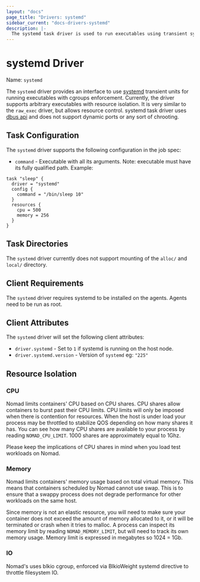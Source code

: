 ```yaml
---
layout: "docs"
page_title: "Drivers: systemd"
sidebar_current: "docs-drivers-systemd"
description: |-
  The systemd task driver is used to run executables using transient systemd units.
---
```


# systemd Driver

Name: `systemd`

The `systemd` driver provides an interface to use [systemd](http://www.freedesktop.org/wiki/Software/systemd/) transient units for running executables with cgroups enforcement. Currently, the driver supports arbitrary executables with resource isolation. It is very similar to the `raw_exec` driver, but allows resource control. systemd task driver uses [dbus api](http://www.freedesktop.org/wiki/Software/systemd/dbus/) and does not support dynamic ports or any sort of chrooting.

## Task Configuration

The `systemd` driver supports the following configuration in the job spec:

* `command` - Executable with all its arguments. Note: executable must have its fully qualified path.
Example:

```
task "sleep" {
  driver = "systemd"
  config {
    command = "/bin/sleep 10"
  }
  resources {
    cpu = 500
    memory = 256
  }
}
```

## Task Directories

The `systemd` driver currently does not support mounting of the `alloc/` and `local/` directory.

## Client Requirements

The `systemd` driver requires systemd to be installed on the agents. Agents need to be run as root.

## Client Attributes

The `systemd` driver will set the following client attributes:

* `driver.systemd` - Set to `1` if systemd is running on the host node.
* `driver.systemd.version` - Version of `systemd` eg: `"225"`

## Resource Isolation

### CPU

Nomad limits containers' CPU based on CPU shares. CPU shares allow containers
to burst past their CPU limits. CPU limits will only be imposed when there is
contention for resources. When the host is under load your process may be
throttled to stabilize QOS depending on how many shares it has. You can see how
many CPU shares are available to your process by reading `NOMAD_CPU_LIMIT`.
1000 shares are approximately equal to 1Ghz.

Please keep the implications of CPU shares in mind when you load test workloads
on Nomad.

### Memory

Nomad limits containers' memory usage based on total virtual memory. This means
that containers scheduled by Nomad cannot use swap. This is to ensure that a
swappy process does not degrade performance for other workloads on the same
host.

Since memory is not an elastic resource, you will need to make sure your
container does not exceed the amount of memory allocated to it, or it will be
terminated or crash when it tries to malloc. A process can inspect its memory
limit by reading `NOMAD_MEMORY_LIMIT`, but will need to track its own memory
usage. Memory limit is expressed in megabytes so 1024 = 1Gb.

### IO

Nomad's uses blkio cgroup, enforced via BlkioWeight systemd directive to throttle filesystem IO.
